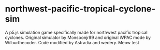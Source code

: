 # northwest-pacific-tropical-cyclone-sim
A p5.js simulation game specifically made for northwest pacific tropical cyclones. Original simulator by Monsoonjr99 and original WPAC mode by Wilburthecoder. Code modified by Astradia and wedery.
Meow test
